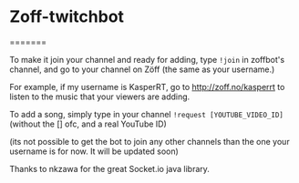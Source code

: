 # Zoff-twitchbot 
=======

To make it join your channel and ready for adding, type ```!join``` in zoffbot's channel, and go to your channel on Zöff (the same as your username.)

For example, if my username is KasperRT, go to http://zoff.no/kasperrt to listen to the music that your viewers are adding.

To add a song, simply type in your channel ```!request [YOUTUBE_VIDEO_ID]``` (without the [] ofc, and a real YouTube ID)

(its not possible to get the bot to join any other channels than the one your username is for now. It will be updated soon)

Thanks to nkzawa for the great Socket.io java library.
